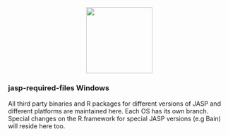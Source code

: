 <h2 align="center">
  <img src="https://static.jasp-stats.org/green_logo_dark_text.png" height=150/>
</h2>

### jasp-required-files Windows
All third party binaries and R packages for different versions of JASP and different platforms 
are maintained here. Each OS has its own branch. Special changes on the R.framework for special 
JASP versions (e.g Bain) will reside here too.


